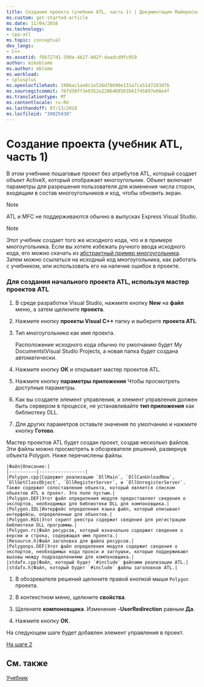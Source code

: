 ```yaml
---
title: Создание проекта (учебник ATL, часть 1) | Документация Майкрософт
ms.custom: get-started-article
ms.date: 11/04/2016
ms.technology:
- cpp-atl
ms.topic: conceptual
dev_langs:
- C++
ms.assetid: f6b727d1-390a-4b27-b82f-daadcd9fc059
author: mikeblome
ms.author: mblome
ms.workload:
- cplusplus
ms.openlocfilehash: 1906ac1ae8c1e526d78690e131a7ca5147283d76
ms.sourcegitcommit: 76fd30ff3e0352e2206460503b61f45897e60e4f
ms.translationtype: MT
ms.contentlocale: ru-RU
ms.lasthandoff: 07/13/2018
ms.locfileid: "39025930"
---
```

# <a name="creating-the-project-atl-tutorial-part-1"></a>Создание проекта (учебник ATL, часть 1)
В этом учебнике пошаговые проект без атрибутов ATL, который создает объект ActiveX, который отображает многоугольник. Объект включает параметры для разрешения пользователя для изменения числа сторон, входящим в состав многоугольников и код, чтобы обновить экран.  
  
> [!NOTE]
>  ATL и MFC не поддерживаются обычно в выпусках Express Visual Studio.  
  
> [!NOTE]
>  Этот учебник создает того же исходного кода, что и в примере многоугольника. Если вы хотите избежать ручного ввода исходного кода, его можно скачать из [абстрактный пример многоугольника](../visual-cpp-samples.md). Затем можно ссылаться на исходный код многоугольника, как работать с учебником, или использовать его на наличие ошибок в проекте.  
  
### <a name="to-create-the-initial-atl-project-using-the-atl-project-wizard"></a>Для создания начального проекта ATL, используя мастер проектов ATL  
  
1.  В среде разработки Visual Studio, нажмите кнопку **New** на **файл** меню, а затем щелкните **проекта**.  
  
2.  Нажмите кнопку **проекты Visual C++** папку и выберите **проекта ATL**.  
  
3.  Тип *многоугольника* как имя проекта.  
  
     Расположение исходного кода обычно по умолчанию будет My Documents\Visual Studio Projects, а новая папка будет создана автоматически.  
  
4.  Нажмите кнопку **ОК** и открывает мастер проектов ATL.  
  
5.  Нажмите кнопку **параметры приложения** Чтобы просмотреть доступные параметры.  
  
6.  Как вы создаете элемент управления, и элемент управления должен быть сервером в процессе, не устанавливайте **тип приложения** как библиотеку DLL.  
  
7.  Для других параметров оставьте значения по умолчанию и нажмите кнопку **Готово**.  
  
 Мастер проектов ATL будет создан проект, создав несколько файлов. Эти файлы можно просмотреть в обозревателе решений, развернув объекта Polygon. Ниже перечислены файлы.  
  
    |Файл|Описание:|  
    |----------|-----------------|  
    |Polygon.cpp|Содержит реализацию `DllMain`, `DllCanUnloadNow`, `DllGetClassObject`, `DllRegisterServer`, и `DllUnregisterServer`. Также содержит сопоставление объекта, который является списком объектов ATL в проект. Это поле пустым.|  
    |Polygon.DEF|Этот файл определения модуля предоставляет сведения о экспортов, необходимых для библиотеки DLL для компоновщика.|  
    |Polygon.IDL|Интерфейс определения языка файл, который описывает интерфейсы, определенные для объектов.|  
    |Polygon.RGS|Этот скрипт реестра содержит сведения для регистрации библиотеки DLL программы.|  
    |Polygon.rc|Файл ресурсов, который изначально содержит сведения о версии и строка, содержащая имя проекта.|  
    |Resource.h|Файл заголовка для файла ресурсов.|  
    |Polygonps.DEF|Этот файл определения модуля содержит сведения о экспортов, необходимых кода прокси и заглушки, которые поддерживают вызовы между подразделениями для компоновщика.|  
    |stdafx.cpp|Файл, который будет `#include` файлами реализации ATL.|  
    |stdafx.h|Файл, который будет `#include` файлы заголовков ATL.|  
  
1.  В обозревателе решений щелкните правой кнопкой мыши `Polygon` проекта.  
  
2.  В контекстном меню, щелкните **свойства**.  
  
3.  Щелкните **компоновщика**. Изменение **-UserRedirection** равным **Да**.  
  
4.  Нажмите кнопку **ОК**.  
  
 На следующем шаге будет добавлен элемент управления в проект.  
  
 [На шаге 2](../atl/adding-a-control-atl-tutorial-part-2.md)  
  
## <a name="see-also"></a>См. также  
 [Учебник](../atl/active-template-library-atl-tutorial.md)

